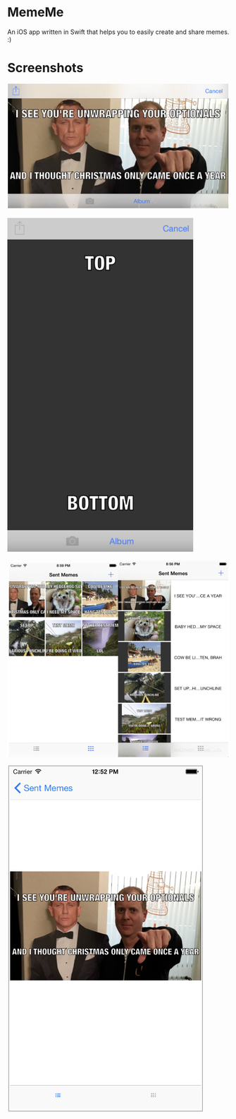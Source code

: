 # MemeMe

An iOS app written in Swift that helps you to easily create and share memes. :)

# Screenshots

![alt text](./Screen%20Shot%202017-07-12%20at%209.42.14%20AM.png)

![alt text](./Screen%20Shot%202017-07-12%20at%209.42.22%20AM.png)

![alt text](./Screen%20Shot%202017-07-12%20at%209.42.30%20AM.png)

![alt text](./Screen%20Shot%202017-07-12%20at%209.42.41%20AM.png)

